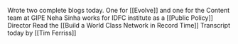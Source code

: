 Wrote two complete blogs today.
One for [[Evolve]] and one for the Content team at GIPE
Neha Sinha works for IDFC institute as a [[Public Policy]] Director
Read the [[Build a World Class Network in Record Time]] Transcript today by [[Tim Ferriss]] 
